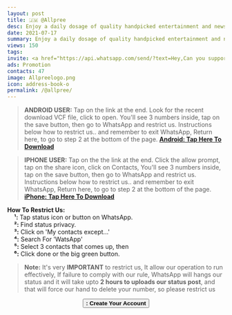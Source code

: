 ```yaml
---
layout: post
title: 🇯🇲 @Allpree 
desc: Enjoy a daily dosage of quality handpicked entertainment and news Via our WhatsApp Status updates
date: 2021-07-17
summary: Enjoy a daily dosage of quality handpicked entertainment and news Via your WhatsApp Status updates
views: 150
tags: 
invite: <a href="https://api.whatsapp.com/send/?text=Hey,Can you support this - WatsApp Tv - Just use the link 🔗 below%0A%0A👉 https://www.watsapp.tv/@allpree%20" class="page-scroll">Invite Friends</a>
ads: Promotion
contacts: 47
image: Allpreelogo.png
icon: address-book-o
permalink: /@allpree/
---
```




> <B>ANDROID USER:</B> Tap on the link at the end. Look for the recent download VCF file, click to open. You'll see 3 numbers inside, tap on the save button, then go to WhatsApp and restrict us. Instructions below how to restrict us.. and remember to exit WhatsApp, Return here, to go to step 2 at the bottom of the page. <a href="/watsapp-allpree.vcf" target="_blank" class="page-scroll"><strong><i class="fa fa-android"></i> Android: Tap Here To Download</strong></a>


> <B>IPHONE USER:</B> Tap on the the link at the end. Click the allow prompt, tap on the share icon, click on Contacts, You'll see 3 numbers inside, tap on the save button, then go to WhatsApp and restrict us. Instructions below how to restrict us..  and remember to exit WhatsApp, Return here, to go to step 2 at the bottom of the page. <a href="/watsapp-allpree.vcf" target="_blank" class="page-scroll"><strong><i class="fa fa-apple"></i> iPhone: Tap Here To Download</strong></a>


<b>How To Restrict Us:</b><br>
&nbsp;&nbsp;&nbsp;&nbsp;<b>¹:</b> Tap status icon or button on WhatsApp.<br>
&nbsp;&nbsp;&nbsp;&nbsp;<b>²:</b> Find status privacy.<br>
&nbsp;&nbsp;&nbsp;&nbsp;<b>³:</b> Click on 'My contacts except...'<br>
&nbsp;&nbsp;&nbsp;&nbsp;<b>⁴:</b> Search For 'WatsApp'<br> 
&nbsp;&nbsp;&nbsp;&nbsp;<b>⁵:</b> Select 3 contacts that comes up, then <br>
&nbsp;&nbsp;&nbsp;&nbsp;<b>⁶:</b> Click done or the big green button.

><b>Note:</b> It's very <b>IMPORTANT</b> to restrict us, It allow our operation to run effectively, If failure to comply with our rule, WhatsApp will hangs our status and it will take upto <b>2 hours to uploads our status post</b>, and that will force our hand to delete your number, so please restrict us

<center><a href="/@allpree/signup" class="page-scroll"><button class="btn btn-outline btn-xl" id="#signup"><strong><i class="fa fa-address-book-o"></i> : Create Your Account</strong></button></a></center>
                             
